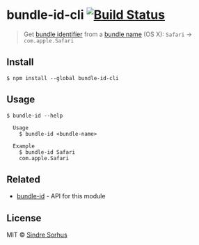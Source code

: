 # bundle-id-cli [![Build Status](https://travis-ci.org/sindresorhus/bundle-id-cli.svg?branch=master)](https://travis-ci.org/sindresorhus/bundle-id-cli)

> Get [bundle identifier](https://developer.apple.com/library/Mac/documentation/General/Reference/InfoPlistKeyReference/Articles/CoreFoundationKeys.html#//apple_ref/doc/plist/info/CFBundleIdentifier) from a [bundle name](https://developer.apple.com/library/Mac/documentation/General/Reference/InfoPlistKeyReference/Articles/CoreFoundationKeys.html#//apple_ref/doc/plist/info/CFBundleName) (OS X): `Safari` → `com.apple.Safari`


## Install

```
$ npm install --global bundle-id-cli
```


## Usage

```
$ bundle-id --help

  Usage
    $ bundle-id <bundle-name>

  Example
    $ bundle-id Safari
    com.apple.Safari
```


## Related

- [bundle-id](https://github.com/sindresorhus/bundle-id) - API for this module


## License

MIT © [Sindre Sorhus](http://sindresorhus.com)
